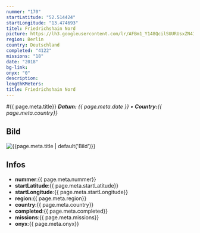 ```yaml
---
nummer: "170"
startLatitude: "52.514424"
startLongitude: "13.474693"
titel: Friedrichshain Nord
picture: https://lh3.googleusercontent.com/lr/AFBm1_Y148QcilSUURUsxZN41SwEtm24WEhiMb3AXK4BMSGsrkILcJh3xBTX6ITflKhN0dGFYgbQ8yRuRr1MLYZdtMQoUelSbwVDPmeOpmWsEQm4rlAo32uCrVzy8A1GWoUtX4GnQuvwWSUyK-xXH6vQ3x-vptkQS9tepXq6Fo66i2kyYzAD6TKjkkckp4hgyAbnqIDolQGrElb4QadDGYT4sE5MztGN9B8kjQgW1iSZAlT_ejfTZqjDER7psFrImxg9ccRtDBLz_XyWWOt2NMTf3A40YMU-iNN19WHslnm77Yc0o1waQBJtl3-o4SPiBBT89BmDiU4jfFXUOpS2q7Ry5A-PPxk31T-ZjvJPnsDb3fi6YKRs09k2W9fztNzEqfm791-7_bNqy72qLznSQqsu0w4noZ1hvgJuqJozhrCmkMlaYt7SUJaLKaXWdDnuSXYgT4hWQyGE_lDwla4YZ1b51Hs1q3J6MdxiNZKuVLGG5f4pEm6udeiOra8VnFc202q5KVoZaCYBnyl7xK7tR7TIUlg48zysRH0Me-v3GxQOWD6zDDtW6REvinP-5mzH_a9cm3nSsiPzTIffRIzS1pea4RCxWDIV1nbhnXuJJrsyD_G4h13VJwqpxMl9zz5Wjz7iNwmvargHty_iXlwafuFrGXVgsmIJxxT85RuadesA-rUmOwWZ2ukBtmg4DBw20J_sKSDc7ptpD2KupnGYSLh7Tnwt77URonhkQ2-aTxGDmp12AZ0aSBQYG6NwsR3e4RKlyY2Ybzyh40j5Lj60t4cAKfWG_8gUoSkKJVgSGQ6rO5pqHgyrck8O3cBesFDqzq4a_gkbmIFZXPYVuEJNNolKSGYC0sVXIM9LezBp
region: Berlin
country: Deutschland
completed: "4122"
missions: "18"
date: "2018"
bg-link: 
onyx: "0"
description: 
lengthKMeters: 
title: Friedrichshain Nord
---
```


#{{ page.meta.title}}
_**Datum:** {{ page.meta.date }} • **Country:**{{ page.meta.country}}_

## Bild
![{{page.meta.title | default('Bild')}}]({{page.meta.picture}})

## Infos
- **nummer**:{{ page.meta.nummer}}
- **startLatitude**:{{ page.meta.startLatitude}}
- **startLongitude**:{{ page.meta.startLongitude}}
- **region**:{{ page.meta.region}}
- **country**:{{ page.meta.country}}
- **completed**:{{ page.meta.completed}}
- **missions**:{{ page.meta.missions}}
- **onyx**:{{ page.meta.onyx}}

